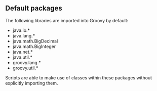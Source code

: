 ## Default packages

The following libraries are imported into Groovy by default:

- java.io.*
- java.lang.*
- java.math.BigDecimal
- java.math.BigInteger
- java.net.*
- java.util.*
- groovy.lang.*
- groovy.util.*

Scripts are able to make use of classes within these packages without explicitly importing them.